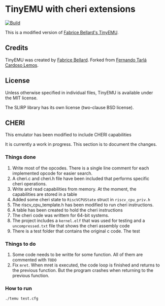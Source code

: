 # TinyEMU with cheri extensions

[![Build](https://github.com/fernandotcl/TinyEMU/workflows/Build/badge.svg)][GitHub Actions]

This is a modified version of [Fabrice Bellard's TinyEMU][TinyEMU].

[GitHub Actions]: https://github.com/fernandotcl/TinyEMU/actions?query=workflow%3ABuild
[TinyEMU]: https://bellard.org/tinyemu/

## Credits

TinyEMU was created by [Fabrice Bellard][fabrice]. Forked from [Fernando Tarlá Cardoso Lemos][fernando].

[fabrice]: https://bellard.org
[fernando]: mailto:fernandotcl@gmail.com

## License

Unless otherwise specified in individual files, TinyEMU is available under the MIT license.

The SLIRP library has its own license (two-clause BSD license).


## CHERI
This emulator has been modified to include CHERI capabilities

It is currently a work in progress. This section is to document the changes.


### Things done
1. Write most of the opcodes. There is a single line comment for each implemented opcode for easier search.
2. A cheri.c and cheri.h file have been included that performs specific cheri operations.
3. Write and read capabilities from memory. At the moment, the capabilities are stored in a table
4. Added some cheri state to `RiscVCPUState` struct in `riscv_cpu_priv.h` 
5. The riscv_cpu_template.h has been modified to run cheri instructions.
6. A table has been created to hold the cheri instructions
7. The cheri code was writtem for 64-bit systems.
8. The project includes a `kernel.elf` that was used for testing and a `uncompressed.txt` file that shows the cheri assembly code
9. There is a test folder that contains the original c code. The test 


### Things to do
1. Some code needs to be writte for some function. All of them are commented with 
`TODO`
2. Fix `mret`. When mret is executed, the code loop is finished and returns to the previous function. But the program crashes when returning to the previous function.

### How to run
`./temu test.cfg`

